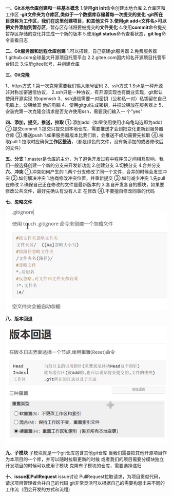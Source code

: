 **一、Git本地仓库创建和一些基本概念**
1.使用**git init**命令创建本地仓库
2.仓库区和工作区
**·git文件夹为仓库区,**类似于一个数据库存储着每一次提交的变化
**·git所在目录称为工作区**，我们在这里创建项目，和其他文件
3.使用**git add<文件名>**可以把文件添加到**暂存区**，暂存区存储将要被提交的**文件变化**
4.使用**commit**命令提交暂存区存储的变化并生成一个新的版本
5.使用**git status**命令查看状态，**git log**命令查看日志

**二、Git服务器和远程仓库创建**
1.可以搭建，自己搭建git服务器
2.免费服务器
1.github.com全球最大开源项目托管平台
2.2.gitee.com国内知名开源项目托管平台码云
3.注册gitee账号，并创建仓库

**三、Git克隆**

1、https方式
1.第一次克隆需要我们输入账号密码
2、ssh方式
1.Ssh是一种开源非对称加密通信协议，
2.ssh只是一种协议，有开源实现也有商业实现，git默认使用开源实现
的openssh
3、ssh通信需要一对密钥（公和私一对）私钥留在自己电脑上，公钥给其
他的电脑
4、使用gitgui生成密钥，并把公钥放在服务器上
5、安装完第一次克隆会请求是否允许使用ssh，需要我们输入一
个"yes"

**四、添加，提交，推送，拉取**
①.添加add（如果使用使用小乌龟勾选即为add）
②.提交commit
1.提交只提交到本地仓库，需要推送才会到把变化更新到服务器仓库
③.推送push
1.如果服务器版本比我们新，会推送不成功需要先拉取
④.拉取pull
1.拉取时应确保**工作区整洁**，（都是绿色的文件，没有新添加的或者修改后的文件）

**五、分支**
1.master是仓库的主分，为了避免开发过程中程序员之间相互影响，我们一般选择创建一个新的分支来开发新功能
2.创建分支
3.切换分支
4.合并分支
**六、冲突**
 ①.冲突如何产生的
1.两个分支修改了同一个文件，合并的时候会发生冲突
②.如何解决冲突
1.协商修改冲突位置，并重新提交
③.如何减少冲突
1.先pull在修改
2.确保自己正在修改的文件是最新版本的
3.各自开发各自的模块，如果要修改公共文件，最好先确认有没有人正
在修改
④.不要擅自修改同事的代码

**七、忽略文件**



![1741851792570](assets/1741851792570.png)

**八、版本回退**

![1741851904032](assets/1741851904032.png)

**九、子模块**
子模块就是一个git仓库包含其他git仓库
当我们需要把其他开源项目作为本项目的一个库，并可以随时拉取更新的时候
或者我们的项目需要分模块独立开发项目的时候可以使用子模块
克隆有子模块的仓库，需要选择递归

**十、issue和PullRequest**
issue讨论
PullRequest拉取请求，为项目贡献代码，请求项目管理者合并自己的代码
git非常灵活可以根据自己的需要构思出来不同的工作流（团会开发的方式和流程)